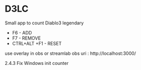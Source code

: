 # D3LC

Small app to count Diablo3 legendary

- F6 - ADD 
- F7 - REMOVE
- CTRL+ALT +F1 - RESET

use overlay in obs or streamlab obs
uri : http://localhost:3000/


2.4.3 
Fix Windows init counter